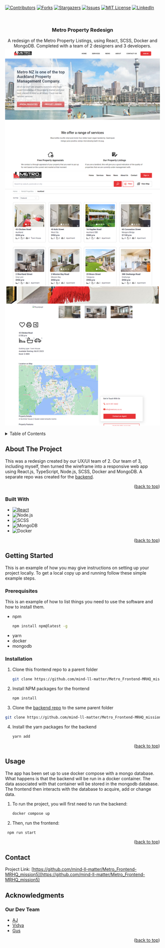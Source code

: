 <!-- Improved compatibility of back to top link: See: https://github.com/othneildrew/Best-README-Template/pull/73 -->
<a name="readme-top"></a>
<!--
*** Thanks for checking out the Best-README-Template. If you have a suggestion
*** that would make this better, please fork the repo and create a pull request
*** or simply open an issue with the tag "enhancement".
*** Don't forget to give the project a star!
*** Thanks again! Now go create something AMAZING! :D
-->



<!-- PROJECT SHIELDS -->
<!--
*** I'm using markdown "reference style" links for readability.
*** Reference links are enclosed in brackets [ ] instead of parentheses ( ).
*** See the bottom of this document for the declaration of the reference variables
*** for contributors-url, forks-url, etc. This is an optional, concise syntax you may use.
*** https://www.markdownguide.org/basic-syntax/#reference-style-links
-->
[![Contributors][contributors-shield]][contributors-url]
[![Forks][forks-shield]][forks-url]
[![Stargazers][stars-shield]][stars-url]
[![Issues][issues-shield]][issues-url]
[![MIT License][license-shield]][license-url]
[![LinkedIn][linkedin-shield]][linkedin-url]



<!-- PROJECT LOGO -->
<br />
<div align="center">
<h3 align="center">Metro Property Redesign</h3>

  <p align="center">
  A redesign of the Metro Property Listings, using React, SCSS, Docker and MongoDB. Completed with a team of 2 designers and 3 developers.
  <br/>
  <img src="./project-images/metro-home.png" alt="home"/>
  <br/>
  <img src="./project-images/metro-search.png" alt="search"/>
  <br/>
  <img src="./project-images/metro-single-listing.png" alt="single listing"/>
  </p>
</div>



<!-- TABLE OF CONTENTS -->
<details>
  <summary>Table of Contents</summary>
  <ol>
    <li>
      <a href="#about-the-project">About The Project</a>
      <ul>
        <li><a href="#built-with">Built With</a></li>
      </ul>
    </li>
    <li>
      <a href="#getting-started">Getting Started</a>
      <ul>
        <li><a href="#prerequisites">Prerequisites</a></li>
        <li><a href="#installation">Installation</a></li>
      </ul>
    </li>
    <li><a href="#usage">Usage</a></li>
    <li><a href="#roadmap">Roadmap</a></li>
    <li><a href="#contributing">Contributing</a></li>
    <li><a href="#license">License</a></li>
    <li><a href="#contact">Contact</a></li>
    <li><a href="#acknowledgments">Acknowledgments</a></li>
  </ol>
</details>



<!-- ABOUT THE PROJECT -->
## About The Project

This was a redesign created by our UX/UI team of 2. Our team of 3, including myself, then turned the wireframe into a responsive web app using React.js, TypeScript, Node.js, SCSS, Docker and MongoDB. A separate repo was created for the [backend](https://github.com/thetergus/Mission5_G3).



<p align="right">(<a href="#readme-top">back to top</a>)</p>



### Built With

* [![React][React.js]][React-url]
* ![Node.js](https://img.shields.io/badge/Node.js-43853D?style=for-the-badge&logo=node.js&logoColor=white)
* ![SCSS](https://img.shields.io/badge/SCSS-CC6699?style=for-the-badge&logo=sass&logoColor=white)
* ![MongoDB](https://img.shields.io/badge/MongoDB-47A248?style=for-the-badge&logo=mongodb&logoColor=white)
* ![Docker](https://img.shields.io/badge/Docker-2496ED?style=for-the-badge&logo=docker&logoColor=white)

<p align="right">(<a href="#readme-top">back to top</a>)</p>



<!-- GETTING STARTED -->
## Getting Started

This is an example of how you may give instructions on setting up your project locally.
To get a local copy up and running follow these simple example steps.

### Prerequisites

This is an example of how to list things you need to use the software and how to install them.
* npm
  ```sh
  npm install npm@latest -g
  ```
* yarn
* docker
* mongodb

### Installation

1. Clone this frontend repo to a parent folder
   ```sh
   git clone https://github.com/mind-ll-matter/Metro_Frontend-MRHQ_mission5.git
   ```
2. Install NPM packages for the frontend
   ```sh
   npm install
   ```
 3. Clone the [backend repo](https://github.com/thetergus/Mission5_G3) to the same parent folder
   ```sh
   git clone https://github.com/mind-ll-matter/Metro_Frontend-MRHQ_mission5.git
   ```
4. Install the yarn packages for the backend
   ```sh
   yarn add
   ```

<p align="right">(<a href="#readme-top">back to top</a>)</p>



<!-- USAGE EXAMPLES -->
## Usage

The app has been set up to use docker compose with a mongo database. What happens is that the backend will be run in a docker container. The data associated with that container will be stored in the mongodb database. The frontend then interacts with the database to acquire, add or change data.

1. To run the project, you will first need to run the backend:
   ```sh
   docker compose up
   ```

 2. Then, run the frontend:
   ```sh
    npm run start
   ```

<p align="right">(<a href="#readme-top">back to top</a>)</p>



<!-- ROADMAP -->

<!-- CONTRIBUTING -->

<!-- LICENSE -->

<!-- CONTACT -->
## Contact

Project Link: [https://github.com/mind-ll-matter/Metro_Frontend-MRHQ_mission5](https://github.com/mind-ll-matter/Metro_Frontend-MRHQ_mission5)

<!-- ACKNOWLEDGMENTS -->
## Acknowledgments

### Our Dev Team
* [AJ](https://github.com/mind-ll-matter)
* [Vidya](https://github.com/vidya0206)
* [Gus](https://github.com/thetergus)

<p align="right">(<a href="#readme-top">back to top</a>)</p>



<!-- MARKDOWN LINKS & IMAGES -->
<!-- https://www.markdownguide.org/basic-syntax/#reference-style-links -->
[contributors-shield]: https://img.shields.io/github/contributors/mind-ll-matter/Metro_Frontend-MRHQ_mission5.svg?style=for-the-badge
[contributors-url]: https://github.com/mind-ll-matter/Metro_Frontend-MRHQ_mission5/graphs/contributors
[forks-shield]: https://img.shields.io/github/forks/mind-ll-matter/Metro_Frontend-MRHQ_mission5.svg?style=for-the-badge
[forks-url]: https://github.com/mind-ll-matter/Metro_Frontend-MRHQ_mission5/network/members
[stars-shield]: https://img.shields.io/github/stars/mind-ll-matter/Metro_Frontend-MRHQ_mission5.svg?style=for-the-badge
[stars-url]: https://github.com/mind-ll-matter/Metro_Frontend-MRHQ_mission5/stargazers
[issues-shield]: https://img.shields.io/github/issues/mind-ll-matter/Metro_Frontend-MRHQ_mission5.svg?style=for-the-badge
[issues-url]: https://github.com/mind-ll-matter/Metro_Frontend-MRHQ_mission5/issues
[license-shield]: https://img.shields.io/github/license/mind-ll-matter/Metro_Frontend-MRHQ_mission5.svg?style=for-the-badge
[license-url]: https://github.com/mind-ll-matter/Metro_Frontend-MRHQ_mission5/blob/master/LICENSE.txt
[linkedin-shield]: https://img.shields.io/badge/-LinkedIn-black.svg?style=for-the-badge&logo=linkedin&colorB=555
[linkedin-url]: https://linkedin.com/in/linkedin_username
[product-screenshot]: images/screenshot.png
[Next.js]: https://img.shields.io/badge/next.js-000000?style=for-the-badge&logo=nextdotjs&logoColor=white
[Next-url]: https://nextjs.org/
[React.js]: https://img.shields.io/badge/React-20232A?style=for-the-badge&logo=react&logoColor=61DAFB
[React-url]: https://reactjs.org/
[Vue.js]: https://img.shields.io/badge/Vue.js-35495E?style=for-the-badge&logo=vuedotjs&logoColor=4FC08D
[Vue-url]: https://vuejs.org/
[Angular.io]: https://img.shields.io/badge/Angular-DD0031?style=for-the-badge&logo=angular&logoColor=white
[Angular-url]: https://angular.io/
[Svelte.dev]: https://img.shields.io/badge/Svelte-4A4A55?style=for-the-badge&logo=svelte&logoColor=FF3E00
[Svelte-url]: https://svelte.dev/
[Laravel.com]: https://img.shields.io/badge/Laravel-FF2D20?style=for-the-badge&logo=laravel&logoColor=white
[Laravel-url]: https://laravel.com
[Bootstrap.com]: https://img.shields.io/badge/Bootstrap-563D7C?style=for-the-badge&logo=bootstrap&logoColor=white
[Bootstrap-url]: https://getbootstrap.com
[JQuery.com]: https://img.shields.io/badge/jQuery-0769AD?style=for-the-badge&logo=jquery&logoColor=white
[JQuery-url]: https://jquery.com 
